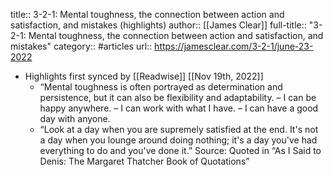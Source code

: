 title:: 3-2-1: Mental toughness, the connection between action and satisfaction, and mistakes (highlights)
author:: [[James Clear]]
full-title:: "3-2-1: Mental toughness, the connection between action and satisfaction, and mistakes"
category:: #articles
url:: https://jamesclear.com/3-2-1/june-23-2022

- Highlights first synced by [[Readwise]] [[Nov 19th, 2022]]
	- “Mental toughness is often portrayed as determination and persistence, but it can also be flexibility and adaptability. – I can be happy anywhere. – I can work with what I have. – I can have a good day with anyone.
	- “Look at a day when you are supremely satisfied at the end. It's not a day when you lounge around doing nothing; it's a day you've had everything to do and you've done it.” Source: Quoted in “As I Said to Denis: The Margaret Thatcher Book of Quotations”
